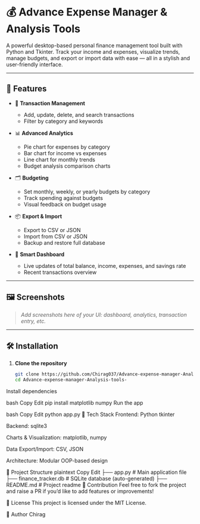 # 💰 Advance Expense Manager & Analysis Tools

A powerful desktop-based personal finance management tool built with Python and Tkinter. Track your income and expenses, visualize trends, manage budgets, and export or import data with ease — all in a stylish and user-friendly interface.
  
---

## 🚀 Features

- 🧾 **Transaction Management**
  - Add, update, delete, and search transactions
  - Filter by category and keywords

- 📊 **Advanced Analytics**
  - Pie chart for expenses by category
  - Bar chart for income vs expenses
  - Line chart for monthly trends
  - Budget analysis comparison charts

- 🗂️ **Budgeting**
  - Set monthly, weekly, or yearly budgets by category
  - Track spending against budgets
  - Visual feedback on budget usage

- 📦 **Export & Import**
  - Export to CSV or JSON
  - Import from CSV or JSON
  - Backup and restore full database

- 🧠 **Smart Dashboard**
  - Live updates of total balance, income, expenses, and savings rate
  - Recent transactions overview

---

## 🖼️ Screenshots

> _Add screenshots here of your UI: dashboard, analytics, transaction entry, etc._

---

## 🛠️ Installation

1. **Clone the repository**
   ```bash
   git clone https://github.com/Chirag037/Advance-expense-manager-Analysis-tools-.git
   cd Advance-expense-manager-Analysis-tools-
Install dependencies

bash
Copy
Edit
pip install matplotlib numpy
Run the app

bash
Copy
Edit
python app.py
🧪 Tech Stack
Frontend: Python tkinter

Backend: sqlite3

Charts & Visualization: matplotlib, numpy

Data Export/Import: CSV, JSON

Architecture: Modular OOP-based design

📁 Project Structure
plaintext
Copy
Edit
├── app.py                 # Main application file
├── finance_tracker.db     # SQLite database (auto-generated)
├── README.md              # Project readme
🙌 Contribution
Feel free to fork the project and raise a PR if you’d like to add features or improvements!

📜 License
This project is licensed under the MIT License.

👤 Author
Chirag

